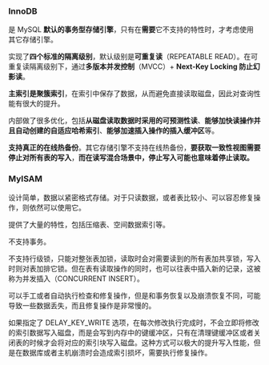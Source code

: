 ### InnoDB

是 MySQL **默认的事务型存储引擎**，只有在**需要**它不支持的特性时，才考虑使用其它存储引擎。

实现了**四个标准的隔离级别**，默认级别是**可重复读**（REPEATABLE READ）。在可重复读隔离级别下，通过**多版本并发控制**（MVCC）+ **Next-Key Locking 防止幻影读**。

**主索引是聚簇索引**，在索引中保存了数据，从而避免直接读取磁盘，因此对查询性能有很大的提升。

内部做了很多优化，包括**从磁盘读取数据时采用的可预测性读**、**能够加快读操作并且自动创建的自适应哈希索引**、**能够加速插入操作的插入缓冲区**等。

**支持真正的在线热备份**。其它存储引擎不支持在线热备份，**要获取一致性视图需要停止对所有表的写入**，**而在读写混合场景中，停止写入可能也意味着停止读取。**

### MyISAM

设计简单，数据以紧密格式存储。对于只读数据，或者表比较小、可以容忍修复操作，则依然可以使用它。

提供了大量的特性，包括压缩表、空间数据索引等。

不支持事务。

不支持行级锁，只能对整张表加锁，读取时会对需要读到的所有表加共享锁，写入时则对表加排它锁。但在表有读取操作的同时，也可以往表中插入新的记录，这被称为并发插入（CONCURRENT INSERT）。

可以手工或者自动执行检查和修复操作，但是和事务恢复以及崩溃恢复不同，可能导致一些数据丢失，而且修复操作是非常慢的。

如果指定了 DELAY_KEY_WRITE 选项，在每次修改执行完成时，不会立即将修改的索引数据写入磁盘，而是会写到内存中的键缓冲区，只有在清理键缓冲区或者关闭表的时候才会将对应的索引块写入磁盘。这种方式可以极大的提升写入性能，但是在数据库或者主机崩溃时会造成索引损坏，需要执行修复操作。